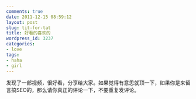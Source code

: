 ```yaml
---
comments: true
date: 2011-12-15 08:59:12
layout: post
slug: tit-for-tat
title: 好看的喜欢的
wordpress_id: 3237
categories:
- love
tags:
- haha
- girl
---
```


发现了一部视频，很好看，分享给大家。如果觉得有意思就顶一下，如果你是来留言搞SEO的，那么请你真正的评论一下，不要重复发评论。



